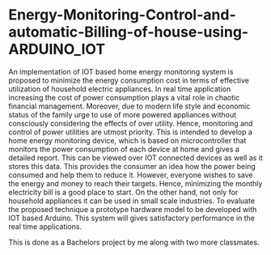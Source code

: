 # Energy-Monitoring-Control-and-automatic-Billing-of-house-using-ARDUINO_IOT


An implementation of IOT based home energy monitoring system is
proposed to minimize the energy consumption cost in terms of effective
utilization of household electric appliances. In real time application
increasing the cost of power consumption plays a vital role in chaotic
financial management. Moreover, due to modern life style and economic
status of the family urge to use of more powered appliances without
consciously considering the effects of over utility. Hence, monitoring and
control of power utilities are utmost priority. This is intended to develop a
home energy monitoring device, which is based on microcontroller that
monitors the power consumption of each device at home and gives a
detailed report. This can be viewed over IOT connected devices as well
as it stores this data. This provides the consumer an idea how the power
being consumed and help them to reduce it. However, everyone wishes
to save the energy and money to reach their targets. Hence, minimizing
the monthly electricity bill is a good place to start. On the other hand, not
only for household appliances it can be used in small scale industries.
To evaluate the proposed technique a prototype hardware model to be
developed with IOT based Arduino. This system will gives satisfactory
performance in the real time applications.

This is done as a Bachelors project by me along with two more classmates.

